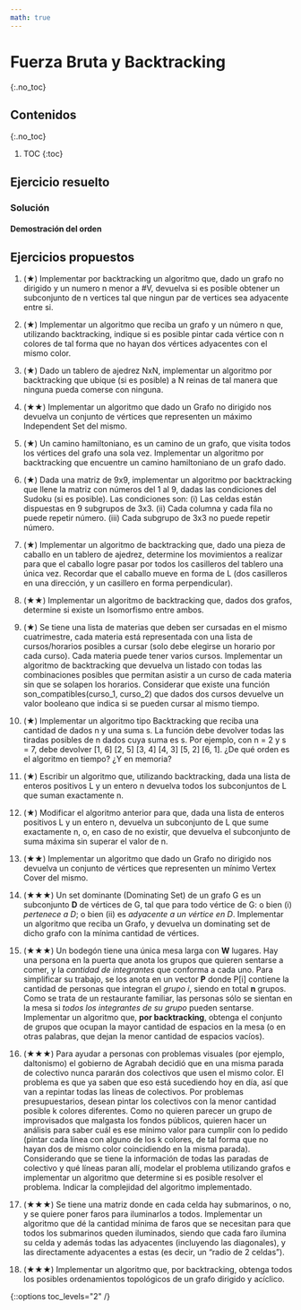 ```yaml
---
math: true
---
```


# Fuerza Bruta y Backtracking
{:.no_toc}


## Contenidos
{:.no_toc}

1. TOC
{:toc}


## Ejercicio resuelto

### Solución

#### Demostración del orden

## Ejercicios propuestos

1.  (★) Implementar por backtracking un algoritmo que, dado un grafo no dirigido y un numero n menor a #V, devuelva si 
    es posible obtener un subconjunto de n vertices tal que ningun par de vertices sea adyacente entre si.

1.  (★) Implementar un algoritmo que reciba un grafo y un número n que, utilizando backtracking, indique si es posible 
    pintar cada vértice con n colores de tal forma que no hayan dos vértices adyacentes con el mismo color.

1.  (★) Dado un tablero de ajedrez NxN, implementar un algoritmo por backtracking que ubique (si es posible) a N reinas 
    de tal manera que ninguna pueda comerse con ninguna.

1.  (★★) Implementar un algoritmo que dado un Grafo no dirigido nos devuelva un conjunto de vértices que representen un 
    máximo Independent Set del mismo.

1.  (★) Un camino hamiltoniano, es un camino de un grafo, que visita todos los vértices del grafo una sola vez. Implementar 
    un algoritmo por backtracking que encuentre un camino hamiltoniano de un grafo dado.

1.  (★) Dada una matriz de 9x9, implementar un algoritmo por backtracking que llene la matriz con números del 1 al 9, dadas 
    las condiciones del Sudoku (si es posible). Las condiciones son: 
    (i) Las celdas están dispuestas en 9 subgrupos de 3x3. 
    (ii) Cada columna y cada fila no puede repetir número. 
    (iii) Cada subgrupo de 3x3 no puede repetir número.

1.  (★) Implementar un algoritmo de backtracking que, dado una pieza de caballo en un tablero de ajedrez, determine los 
    movimientos a realizar para que el caballo logre pasar por todos los casilleros del tablero una única vez. 
    Recordar que el caballo mueve en forma de L (dos casilleros en una dirección, y un casillero en forma perpendicular).

1.  (★★) Implementar un algoritmo de backtracking que, dados dos grafos, determine si existe un Isomorfismo entre ambos.

1.  (★) Se tiene una lista de materias que deben ser cursadas en el mismo cuatrimestre, cada materia está representada con 
    una lista de cursos/horarios posibles a cursar (solo debe elegirse un horario por cada curso). Cada materia puede tener 
    varios cursos. Implementar un algoritmo de backtracking que devuelva un listado con todas las combinaciones posibles que 
    permitan asistir a un curso de cada materia sin que se solapen los horarios. Considerar que existe una función 
    son_compatibles(curso_1, curso_2) que dados dos cursos devuelve un valor booleano que indica si se pueden cursar al mismo tiempo.

1.  (★) Implementar un algoritmo tipo Backtracking que reciba una cantidad de dados n y una suma s. La función debe devolver todas 
    las tiradas posibles de n dados cuya suma es s. Por ejemplo, con n = 2 y s = 7, debe devolver [1, 6] [2, 5] [3, 4] [4, 3] [5, 2] [6, 1].
    ¿De qué orden es el algoritmo en tiempo? ¿Y en memoria?

1.  (★) Escribir un algoritmo que, utilizando backtracking, dada una lista de enteros positivos L y un entero n devuelva todos 
    los subconjuntos de L que suman exactamente n.

1.  (★) Modificar el algoritmo anterior para que, dada una lista de enteros positivos L y un entero n, devuelva un subconjunto 
    de L que sume exactamente n, o, en caso de no existir, que devuelva el subconjunto de suma máxima sin superar el valor de n.

1.  (★★) Implementar un algoritmo que dado un Grafo no dirigido nos devuelva un conjunto de vértices que representen un 
    mínimo Vertex Cover del mismo.

1.  (★★★) Un set dominante (Dominating Set) de un grafo G es un subconjunto **D** de vértices de G, tal que para todo vértice de G: 
    o bien (i) _pertenece a D_; o bien (ii) es _adyacente a un vértice en D_.  Implementar un algoritmo que reciba un Grafo, y devuelva 
    un dominating set de dicho grafo con la mínima cantidad de vértices.

1.  (★★★) Un bodegón tiene una única mesa larga con **W** lugares. Hay una persona en la puerta que anota los grupos que quieren 
    sentarse a comer, y la _cantidad de integrantes_ que conforma a cada uno. Para simplificar su trabajo, se los anota en 
    un vector **P** donde P[i] contiene la cantidad de personas que integran el _grupo i_, siendo en total **n** grupos. Como se 
    trata de un restaurante familiar, las personas sólo se sientan en la mesa si _todos los integrantes de su grupo_ pueden 
    sentarse. Implementar un algoritmo que, **por backtracking**, obtenga el conjunto de grupos que ocupan 
    la mayor cantidad de espacios en la mesa (o en otras palabras, que dejan la menor cantidad de espacios vacíos).

1.  (★★★) Para ayudar a personas con problemas visuales (por ejemplo, daltonismo) el gobierno de Agrabah decidió que en una 
    misma parada de colectivo nunca pararán dos colectivos que usen el mismo color. El problema es que ya saben que eso 
    está sucediendo hoy en día, así que van a repintar todas las líneas de colectivos. Por problemas presupuestarios, desean 
    pintar los colectivos con la menor cantidad posible k colores diferentes. Como no quieren 
    parecer un grupo de improvisados que malgasta los fondos públicos, quieren hacer un análisis para saber cuál es ese mínimo
    valor para cumplir con lo pedido (pintar cada línea con alguno de los k colores, de tal forma que no hayan dos de mismo color 
    coincidiendo en la misma parada). Considerando que se tiene la información de todas las paradas de colectivo y qué 
    líneas paran allí, modelar el problema utilizando grafos e implementar un algoritmo que determine si es posible resolver 
    el problema. Indicar la complejidad del algoritmo implementado.

1.  (★★★) Se tiene una matriz donde en cada celda hay submarinos, o no, y se quiere poner faros para iluminarlos a todos. 
    Implementar un algoritmo que dé la cantidad mínima de faros que se necesitan para que todos los submarinos queden 
    iluminados, siendo que cada faro ilumina su celda y además todas las adyacentes (incluyendo las diagonales), y las 
    directamente adyacentes a estas (es decir, un “radio de 2 celdas”).

1.  (★★★) Implementar un algoritmo que, por backtracking, obtenga todos los posibles ordenamientos topológicos de un grafo 
    dirigido y acíclico.

{::options toc_levels="2" /}
